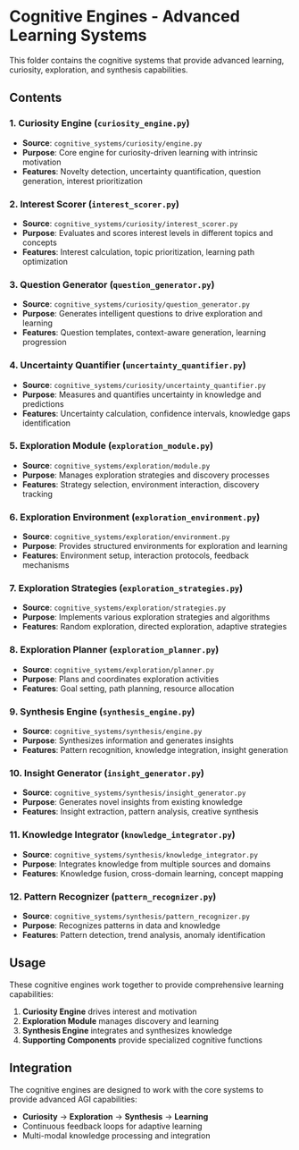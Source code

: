 # Cognitive Engines - Advanced Learning Systems

This folder contains the cognitive systems that provide advanced learning, curiosity, exploration, and synthesis capabilities.

## Contents

### 1. Curiosity Engine (`curiosity_engine.py`)
- **Source**: `cognitive_systems/curiosity/engine.py`
- **Purpose**: Core engine for curiosity-driven learning with intrinsic motivation
- **Features**: Novelty detection, uncertainty quantification, question generation, interest prioritization

### 2. Interest Scorer (`interest_scorer.py`)
- **Source**: `cognitive_systems/curiosity/interest_scorer.py`
- **Purpose**: Evaluates and scores interest levels in different topics and concepts
- **Features**: Interest calculation, topic prioritization, learning path optimization

### 3. Question Generator (`question_generator.py`)
- **Source**: `cognitive_systems/curiosity/question_generator.py`
- **Purpose**: Generates intelligent questions to drive exploration and learning
- **Features**: Question templates, context-aware generation, learning progression

### 4. Uncertainty Quantifier (`uncertainty_quantifier.py`)
- **Source**: `cognitive_systems/curiosity/uncertainty_quantifier.py`
- **Purpose**: Measures and quantifies uncertainty in knowledge and predictions
- **Features**: Uncertainty calculation, confidence intervals, knowledge gaps identification

### 5. Exploration Module (`exploration_module.py`)
- **Source**: `cognitive_systems/exploration/module.py`
- **Purpose**: Manages exploration strategies and discovery processes
- **Features**: Strategy selection, environment interaction, discovery tracking

### 6. Exploration Environment (`exploration_environment.py`)
- **Source**: `cognitive_systems/exploration/environment.py`
- **Purpose**: Provides structured environments for exploration and learning
- **Features**: Environment setup, interaction protocols, feedback mechanisms

### 7. Exploration Strategies (`exploration_strategies.py`)
- **Source**: `cognitive_systems/exploration/strategies.py`
- **Purpose**: Implements various exploration strategies and algorithms
- **Features**: Random exploration, directed exploration, adaptive strategies

### 8. Exploration Planner (`exploration_planner.py`)
- **Source**: `cognitive_systems/exploration/planner.py`
- **Purpose**: Plans and coordinates exploration activities
- **Features**: Goal setting, path planning, resource allocation

### 9. Synthesis Engine (`synthesis_engine.py`)
- **Source**: `cognitive_systems/synthesis/engine.py`
- **Purpose**: Synthesizes information and generates insights
- **Features**: Pattern recognition, knowledge integration, insight generation

### 10. Insight Generator (`insight_generator.py`)
- **Source**: `cognitive_systems/synthesis/insight_generator.py`
- **Purpose**: Generates novel insights from existing knowledge
- **Features**: Insight extraction, pattern analysis, creative synthesis

### 11. Knowledge Integrator (`knowledge_integrator.py`)
- **Source**: `cognitive_systems/synthesis/knowledge_integrator.py`
- **Purpose**: Integrates knowledge from multiple sources and domains
- **Features**: Knowledge fusion, cross-domain learning, concept mapping

### 12. Pattern Recognizer (`pattern_recognizer.py`)
- **Source**: `cognitive_systems/synthesis/pattern_recognizer.py`
- **Purpose**: Recognizes patterns in data and knowledge
- **Features**: Pattern detection, trend analysis, anomaly identification

## Usage

These cognitive engines work together to provide comprehensive learning capabilities:
1. **Curiosity Engine** drives interest and motivation
2. **Exploration Module** manages discovery and learning
3. **Synthesis Engine** integrates and synthesizes knowledge
4. **Supporting Components** provide specialized cognitive functions

## Integration

The cognitive engines are designed to work with the core systems to provide advanced AGI capabilities:
- **Curiosity** → **Exploration** → **Synthesis** → **Learning**
- Continuous feedback loops for adaptive learning
- Multi-modal knowledge processing and integration
